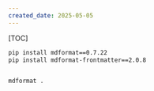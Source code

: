 ```yaml
---
created_date: 2025-05-05
---
```


[TOC]

```sh
pip install mdformat==0.7.22
pip install mdformat-frontmatter==2.0.8


mdformat .
```
